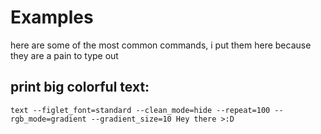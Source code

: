 # Examples
here are some of the most common commands, i put them here because they are a pain to type out

## print big colorful text:
```
text --figlet_font=standard --clean_mode=hide --repeat=100 --rgb_mode=gradient --gradient_size=10 Hey there >:D
```